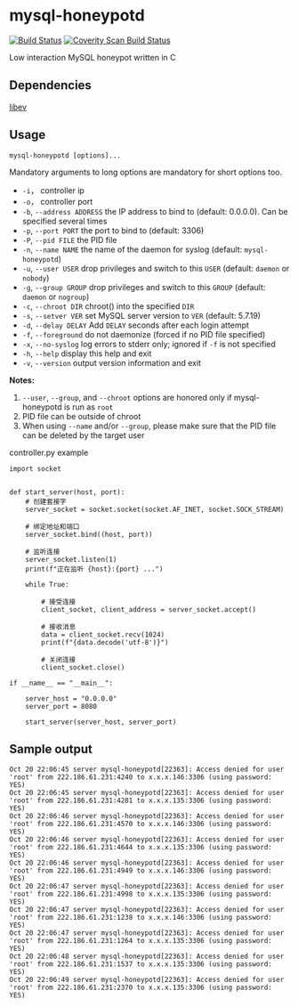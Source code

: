 # mysql-honeypotd

[![Build Status](https://travis-ci.org/sjinks/mysql-honeypotd.svg?branch=master)](https://travis-ci.org/sjinks/mysql-honeypotd)
[![Coverity Scan Build Status](https://scan.coverity.com/projects/14112/badge.svg)](https://scan.coverity.com/projects/14112)

Low interaction MySQL honeypot written in C

## Dependencies

[libev](http://software.schmorp.de/pkg/libev.html)

## Usage

`mysql-honeypotd [options]...`

Mandatory arguments to long options are mandatory for short options too.
  * `-i`， controller ip 
  * `-o`， controller port 
  * `-b`, `--address ADDRESS` the IP address to bind to (default: 0.0.0.0). Can be specified several times
  * `-p`, `--port PORT`       the port to bind to (default: 3306)
  * `-P`, `--pid FILE`        the PID file
  * `-n`, `--name NAME`       the name of the daemon for syslog (default: `mysql-honeypotd`)
  * `-u`, `--user USER`       drop privileges and switch to this `USER` (default: `daemon` or `nobody`)
  * `-g`, `--group GROUP`     drop privileges and switch to this `GROUP` (default: `daemon` or `nogroup`)
  * `-c`, `--chroot DIR`      chroot() into the specified `DIR`
  * `-s`, `--setver VER`      set MySQL server version to `VER` (default: 5.7.19)
  * `-d`, `--delay DELAY`     Add `DELAY` seconds after each login attempt
  * `-f`, `--foreground`      do not daemonize (forced if no PID file specified)
  * `-x`, `--no-syslog`       log errors to stderr only; ignored if `-f` is not specified
  * `-h`, `--help`            display this help and exit
  * `-v`, `--version`         output version information and exit

**Notes:**
  1. `--user`, `--group`, and `--chroot` options are honored only if mysql-honeypotd is run as `root`
  2. PID file can be outside of chroot
  3. When using `--name` and/or `--group`, please make sure that the PID file can be deleted by the target user

controller.py example 
```
import socket

        
def start_server(host, port):
    # 创建套接字
    server_socket = socket.socket(socket.AF_INET, socket.SOCK_STREAM) 

    # 绑定地址和端口
    server_socket.bind((host, port))

    # 监听连接
    server_socket.listen(1)
    print(f"正在监听 {host}:{port} ...")

    while True:

        # 接受连接 
        client_socket, client_address = server_socket.accept()
        
        # 接收消息
        data = client_socket.recv(1024)
        print(f"{data.decode('utf-8')}")

        # 关闭连接
        client_socket.close()
        
if __name__ == "__main__":
    
    server_host = "0.0.0.0"  
    server_port = 8080
    
    start_server(server_host, server_port)
```



## Sample output

```
Oct 20 22:06:45 server mysql-honeypotd[22363]: Access denied for user 'root' from 222.186.61.231:4240 to x.x.x.146:3306 (using password: YES)
Oct 20 22:06:45 server mysql-honeypotd[22363]: Access denied for user 'root' from 222.186.61.231:4281 to x.x.x.135:3306 (using password: YES)
Oct 20 22:06:46 server mysql-honeypotd[22363]: Access denied for user 'root' from 222.186.61.231:4570 to x.x.x.146:3306 (using password: YES)
Oct 20 22:06:46 server mysql-honeypotd[22363]: Access denied for user 'root' from 222.186.61.231:4644 to x.x.x.135:3306 (using password: YES)
Oct 20 22:06:46 server mysql-honeypotd[22363]: Access denied for user 'root' from 222.186.61.231:4949 to x.x.x.146:3306 (using password: YES)
Oct 20 22:06:47 server mysql-honeypotd[22363]: Access denied for user 'root' from 222.186.61.231:4998 to x.x.x.135:3306 (using password: YES)
Oct 20 22:06:47 server mysql-honeypotd[22363]: Access denied for user 'root' from 222.186.61.231:1238 to x.x.x.146:3306 (using password: YES)
Oct 20 22:06:47 server mysql-honeypotd[22363]: Access denied for user 'root' from 222.186.61.231:1264 to x.x.x.135:3306 (using password: YES)
Oct 20 22:06:48 server mysql-honeypotd[22363]: Access denied for user 'root' from 222.186.61.231:1537 to x.x.x.135:3306 (using password: YES)
Oct 20 22:06:49 server mysql-honeypotd[22363]: Access denied for user 'root' from 222.186.61.231:2370 to x.x.x.135:3306 (using password: YES)
```
